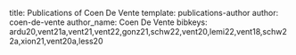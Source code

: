 title: Publications of Coen De Vente
template: publications-author
author: coen-de-vente
author_name: Coen De Vente
bibkeys: ardu20,vent21a,vent21,vent22,gonz21,schw22,vent20,lemi22,vent18,schw22a,xion21,vent20a,less20